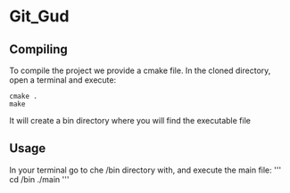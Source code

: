 # Git_Gud
## Compiling
To compile the project we provide a cmake file. In the cloned directory, open a terminal and execute:
```
cmake .
make
```
It will create a bin directory where you will find the executable file
## Usage
In your terminal go to che /bin directory with, and execute the main file:
'''
cd /bin
./main
'''